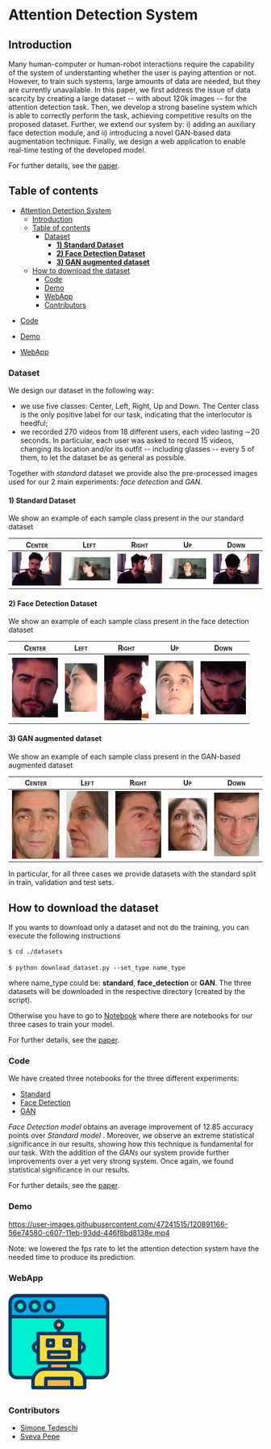 # Attention Detection System

## Introduction

Many human-computer or human-robot interactions require the capability of the system of understanting whether the user is paying attention or not. However, to train such systems, large amounts of data are needed, but they are currently unavailable. In this paper, we first address the issue of data scarcity by creating a large dataset -- with about 120k images -- for the attention detection task. Then, we develop a strong baseline system which is able to correctly perform the task, achieving competitive results on the proposed dataset. Further, we extend our system by: i) adding an auxiliary face detection module, and ii) introducing a novel GAN-based data augmentation technique.
Finally, we design a web application to enable real-time testing of the developed model.

For further details, see the [paper](./paper/tedeschi-pepe-attention-detection.pdf).

## Table of contents

- [Attention Detection System](#attention-detection-system)
  - [Introduction](#introduction)
  - [Table of contents](#table-of-contents)
    - [Dataset](#dataset)
      - [**1) Standard Dataset**](#1-standard-dataset)
      - [**2) Face Detection Dataset**](#2-face-detection-dataset)
      - [**3) GAN augmented dataset**](#3-gan-augmented-dataset)
  - [How to download the dataset](#how-to-download-the-dataset)
    - [Code](#code)
    - [Demo](#demo)
    - [WebApp](#webapp)
    - [Contributors](#contributors)

* [Code](#Code)

* [Demo](#Demo)

* [WebApp](#App)

### Dataset

We design our dataset in the following way:
- we use five classes: Center, Left, Right, Up and Down.  The Center class is the only positive label for our task, indicating that the interlocutor is heedful;
- we recorded 270 videos from 18 different users, each video lasting &sim;20 seconds. In particular, each user was asked to record 15 videos, changing its location and/or its outfit -- including glasses -- every 5 of them, to let the dataset be as general as possible.

Together with *standard* dataset we provide also the pre-processed images used for our 2 main experiments: *face detection* and *GAN*.

#### **1) Standard Dataset**

We show an example of each sample class present in the our standard dataset

<span style="font-variant:small-caps;">Center</span> |  <span style="font-variant:small-caps;">Left</span> |<span style="font-variant:small-caps;">Right</span> | <span style="font-variant:small-caps;">Up</span> | <span style="font-variant:small-caps;">Down</span> 
:-------------------------:|:-------------------------:|:-------------------------:|:-------------------------:|:-------------------------:|
![](./images/standard/center.jpg)  |  ![](./images/standard/left.jpg) |![](./images/standard/right.jpg) | ![](./images/standard/up.jpg) | ![](./images/standard/down.jpg)  

#### **2) Face Detection Dataset**

We show an example of each sample class present in the face detection dataset

<span style="font-variant:small-caps;">Center</span> |  <span style="font-variant:small-caps;">Left</span> |<span style="font-variant:small-caps;">Right</span> | <span style="font-variant:small-caps;">Up</span> | <span style="font-variant:small-caps;">Down</span> 
:-------------------------:|:-------------------------:|:-------------------------:|:-------------------------:|:-------------------------:|
![](./images/face_detection/center.png)  |  ![](./images/face_detection/left.png) |![](./images/face_detection/right.png) | ![](./images/face_detection/up.png) | ![](./images/face_detection/down.png)  

#### **3) GAN augmented dataset**

We show an example of each sample class present in the GAN-based augmented dataset


<span style="font-variant:small-caps;">Center</span> |  <span style="   font-variant:small-caps;">Left</span> |<span style="font-variant:small-caps;">Right</span> | <span style="font-variant:small-caps;">Up</span> | <span style="font-variant:small-caps;">Down</span> 
:-------------------------:|:-------------------------:|:-------------------------:|:-------------------------:|:-------------------------:|
![](./images/GAN/center.png)  |  ![](./images/GAN/left.png) |![](./images/GAN/right.png) | ![](./images/GAN/up.png) | ![](./images/GAN/down.png)  


In particular, for all three cases we provide datasets with the standard split in train, validation and test sets. 

## How to download the dataset

If you wants to download only a dataset and not do the training, you can execute the following instructions

```
$ cd ./datasets

$ python download_dataset.py --set_type name_type
```

where name_type could be: **standard**, **face_detection** or **GAN**.
The three datasets will be downloaded in the respective directory (created by the script).

Otherwise you have to go to [Notebook](#Code) where there are notebooks for our three cases to train your model.

For further details, see the [paper](./paper/tedeschi-pepe-attention-detection.pdf).

### Code 

We have created three notebooks for the three different experiments:

* [Standard](./notebooks/Attention_Detection_Baseline_Training.ipynb)
* [Face Detection](./notebooks/Attention_Detection_Face_Detection_Training.ipynb)
* [GAN](./notebooks/Attention_Detection_GAN_Training.ipynb)

*Face Detection model* obtains an average improvement of 12.85 accuracy points over  *Standard model* . Moreover, we observe an extreme statistical significance in our results, showing how this technique is fundamental for our task. With the addition of the *GANs* our system provide further improvements over a yet very strong system. Once again, we found statistical significance in our results. 

For further details, see the [paper](./paper/tedeschi-pepe-attention-detection.pdf).

### Demo

https://user-images.githubusercontent.com/47241515/120891166-56e74580-c607-11eb-93dd-446f8bd8138e.mp4

Note: we lowered the fps rate to let the attention detection system have the needed time to produce its prediction.


### WebApp
<a href = "https://pepes97.github.io/HumanAttentionAssessmentML/" onclick="return ! window.open(this.href);">
<img src="./webapp/assets/img/favicon.png" width="200" height="200" /> 
</a>

### Contributors

* [Simone Tedeschi](https://github.com/sted97/)
* [Sveva Pepe](https://github.com/pepes97/)
